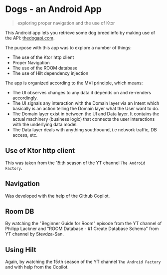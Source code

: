 # Dogs - an Android App
> exploring proper navigation and the use of Ktor

This Android app lets you retrieve some dog breed info by making
use of the API: [thedogapi.com](https://www.thedogapi.com/).

The purpose with this app was to explore a number of things:

* The use of the Ktor http client
* Proper Navigation
* The use of the ROOM database
* The use of Hilt dependency injection

The app is organized according to the MVI principle, which means:

* The UI observes changes to any data it depends on and re-renders accordingly.
* The UI signals any interaction with the Domain layer via an Intent
which basically is an action telling the Domain layer what the User want to do.
* The Domain layer exist in between the UI and Data layer. It contains the actual
machinery (business logic) that connects the user interactions with the underlying
data model.
* The Data layer deals with anything southbound, i.e network traffic, DB access, etc.

## Use of Ktor http client

This was taken from the 15:th season of the YT channel `The Android Factory`.

## Navigation

Was developed with the help of the Github Copilot.

## Room DB

By watching the "Beginner Guide for Room" episode from the YT channel of Philipp Lackner and
"ROOM Database - #1 Create Database Schema" from YT channel by Stevdza-San.

## Using Hilt

Again, by watching the 15:th season of the YT channel `The Android Factory` and with help from the Copilot.
